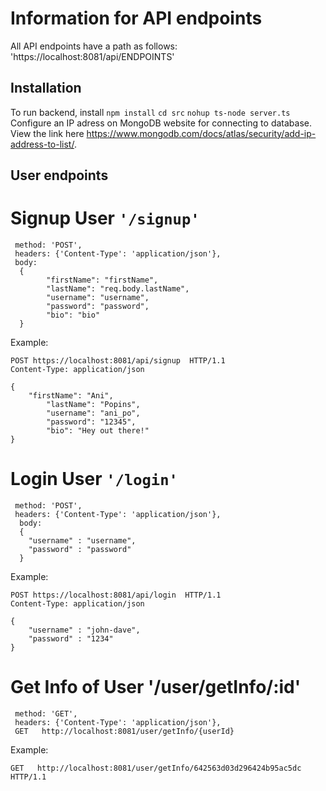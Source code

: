 # Information for API endpoints
All API endpoints have a path as follows: 'https://localhost:8081/api/ENDPOINTS' 
## Installation
To run backend, install
`npm install`
`cd src`
`nohup ts-node server.ts`
Configure an IP adress on MongoDB website for connecting to database. View the link here https://www.mongodb.com/docs/atlas/security/add-ip-address-to-list/.
## User endpoints
# Signup User `'/signup'`
```
 method: 'POST',
 headers: {'Content-Type': 'application/json'},
 body:
  {
        "firstName": "firstName",
        "lastName": "req.body.lastName",
        "username": "username",
        "password": "password",
        "bio": "bio"
  }
  ```
Example:
```
POST https://localhost:8081/api/signup  HTTP/1.1
Content-Type: application/json

{ 
    "firstName": "Ani",
        "lastName": "Popins",
        "username": "ani_po",
        "password": "12345",
        "bio": "Hey out there!"
}
``` 
# Login User `'/login'`
```
 method: 'POST',
 headers: {'Content-Type': 'application/json'},
  body:
  {
    "username" : "username",
    "password" : "password"
  }
  ```
Example:
```
POST https://localhost:8081/api/login  HTTP/1.1
Content-Type: application/json

{ 
    "username" : "john-dave",
    "password" : "1234"
}
``` 
# Get Info of User '/user/getInfo/:id' 
```
 method: 'GET',
 headers: {'Content-Type': 'application/json'},
 GET   http://localhost:8081/user/getInfo/{userId}
  ```
Example:
```
GET   http://localhost:8081/user/getInfo/642563d03d296424b95ac5dc  HTTP/1.1
``` 
